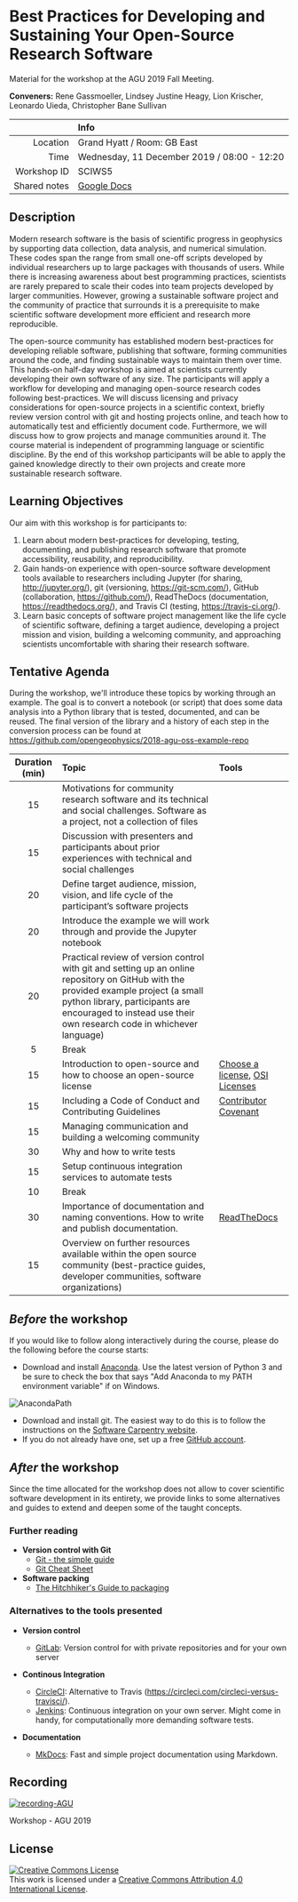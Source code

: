 # Best Practices for Developing and Sustaining Your Open-Source Research Software

Material for the workshop at the AGU 2019 Fall Meeting.

**Conveners:**
Rene Gassmoeller,
Lindsey Justine Heagy,
Lion Krischer,
Leonardo Uieda,
Christopher Bane Sullivan

|    |Info|
|---:|:---|
|Location|Grand Hyatt / Room: GB East|
|Time|Wednesday, 11 December 2019 / 08:00 - 12:20|
|Workshop ID|SCIWS5|
|Shared notes| [Google Docs](https://docs.google.com/document/d/1aeyE4ojd16W5nkIb25Nzvzl86aV0JWNHcuNh0BzVC_Y/edit?usp=sharing)|

## Description

Modern research software is the basis of scientific progress in geophysics by supporting data collection, data analysis, and numerical simulation. These codes span the range from small one-off scripts developed by individual researchers up to large packages with thousands of users. While there is increasing awareness about best programming practices, scientists are rarely prepared to scale their codes into team projects developed by  larger communities. However, growing a sustainable software project and the community of practice that surrounds it is a prerequisite to make scientific software development more efficient and research more reproducible.

The open-source community has established modern best-practices for developing reliable software, publishing that software, forming communities around the code, and finding sustainable ways to maintain them over time. This hands-on half-day workshop is aimed at scientists currently developing their own software of any size. The participants will apply a workflow for developing and managing open-source research codes following best-practices. We will discuss licensing and privacy considerations for open-source projects in a scientific context, briefly review version control with git and hosting projects online, and teach how to automatically test and efficiently document code. Furthermore, we will discuss how to grow projects and manage communities around it. The course material is independent of programming language or scientific discipline. By the end of this workshop participants will be able to apply the gained knowledge directly to their own projects and create more sustainable research software. 

## Learning Objectives

Our aim with this workshop is for participants to:

1. Learn about modern best-practices for developing, testing, documenting, and publishing research software that promote accessibility, reusability, and reproducibility.
2. Gain hands-on experience with open-source software development tools available to researchers including Jupyter (for sharing, http://jupyter.org/), git (versioning, https://git-scm.com/), GitHub (collaboration, https://github.com/), ReadTheDocs (documentation, https://readthedocs.org/), and Travis CI (testing, https://travis-ci.org/).
3. Learn basic concepts of software project management like the life cycle of scientific software, defining a target audience, developing a project mission and vision, building a welcoming community, and approaching scientists uncomfortable with sharing their research software.

## Tentative Agenda

During the workshop, we'll introduce these topics by working through an example.
The goal is to convert a notebook (or script) that does some data analysis into a 
Python library that is tested, documented, and can be reused. The final version 
of the library and a history of each step in the conversion process can be found at
https://github.com/opengeophysics/2018-agu-oss-example-repo

| Duration (min) | Topic | Tools |
|:--------------:|:------|:------|
| 15 | Motivations for community research software and its technical and social challenges. Software as a project, not a collection of files| |
| 15 | Discussion with presenters and participants about prior experiences with technical and social challenges | |
| 20 | Define target audience, mission, vision, and life cycle of the participant’s software projects | |
| 20 | Introduce the example we will work through and provide the Jupyter notebook | |
| 20 | Practical review of version control with git and setting up an online repository on GitHub with the provided example project (a small python library, participants are encouraged to instead use their own research code in whichever language) | |
| 5 | Break | |
| 15 | Introduction to open-source and how to choose an open-source license | [Choose a license](https://choosealicense.com/), [OSI Licenses](https://opensource.org/licenses) |
| 15 | Including a Code of Conduct and Contributing Guidelines | [Contributor Covenant](https://www.contributor-covenant.org/) |
| 15 | Managing communication and building a welcoming community | |
| 30 | Why and how to write tests | |
| 15 | Setup continuous integration services to automate tests | |
| 10 | Break |  |
| 30 | Importance of documentation and naming conventions. How to write and publish documentation. | [ReadTheDocs](http://readthedocs.org) |
| 15 | Overview on further resources available within the open source community (best-practice guides, developer communities, software organizations) | |

## *Before* the workshop

If you would like to follow along interactively during the course, please do the following before the course starts:

- Download and install [Anaconda](https://www.anaconda.com/download/). Use the latest version of Python 3 and be sure to check the box that says "Add Anaconda to my PATH environment variable" if on Windows.

![AnacondaPath](http://toolkit.geosci.xyz/_images/AnacondaPath.png)
- Download and install git. The easiest way to do this is to follow the instructions on the [Software Carpentry website](https://carpentries.github.io/workshop-template/#git).
- If you do not already have one, set up a free [GitHub account](https://github.com/).

## *After* the workshop

Since the time allocated for the workshop does not allow to cover scientific
software development in its entirety, we provide links to some alternatives and
guides to extend and deepen some of the taught concepts.

### Further reading

- **Version control with Git**
  - [Git - the simple guide](http://rogerdudler.github.io/git-guide/)
  - [Git Cheat Sheet](https://services.github.com/on-demand/downloads/github-git-cheat-sheet.pdf)
- **Software packing**
  - [The Hitchhiker's Guide to packaging](https://the-hitchhikers-guide-to-packaging.readthedocs.io/en/latest/)
  
### Alternatives to the tools presented

- **Version control**
  - [GitLab](https://www.gitlab.com): Version control for with private repositories and for your own server

- **Continous Integration**
  - [CircleCI](https://circleci.com): Alternative to Travis (https://circleci.com/circleci-versus-travisci/).
  - [Jenkins](https://github.com/jenkinsci/jenkins): Continuous integration on your own server. Might come in handy, for computationally more demanding software tests.

- **Documentation**
  - [MkDocs](https://www.mkdocs.org): Fast and simple project documentation using Markdown.

## Recording

[![recording-AGU](https://img.youtube.com/vi/Ck3f8Dbk98U/0.jpg)](https://youtu.be/Ck3f8Dbk98U)

Workshop - AGU 2019

## License

<a rel="license" href="http://creativecommons.org/licenses/by/4.0/"><img alt="Creative Commons License" style="border-width:0" src="https://i.creativecommons.org/l/by/4.0/88x31.png" /></a><br />This work is licensed under a <a rel="license" href="http://creativecommons.org/licenses/by/4.0/">Creative Commons Attribution 4.0 International License</a>.
